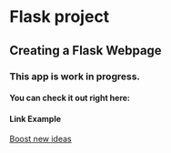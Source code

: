 # Flask project

## Creating a Flask Webpage

### This app is work in progress.

#### You can check it out right here:

#### Link Example 
[Boost new ideas](https://www.boostnewideas.com)



